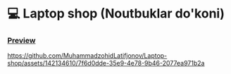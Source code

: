 # 💻 Laptop shop (Noutbuklar do'koni)
### <a href="https://laptop-shop-sepia.vercel.app/">Preview</a>

https://github.com/MuhammadzohidLatifjonov/Laptop-shop/assets/142134610/7f6d0dde-35e9-4e78-9b46-2077ea971b2a

